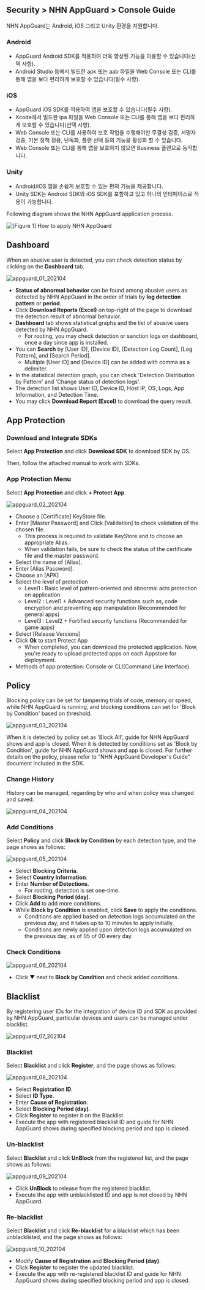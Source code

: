 ## Security > NHN AppGuard > Console Guide

NHN AppGuard는 Android, iOS 그리고 Unity 환경을 지원합니다.

### Android

* AppGuard Android SDK를 적용하여 더욱 향상된 기능을 이용할 수 있습니다(선택 사항).
* Android Studio 등에서 빌드한 apk 또는 aab 파일을 Web Console 또는 CLI를 통해 앱을 보다 편리하게 보호할 수 있습니다(필수 사항).

### iOS

* AppGuard iOS SDK를 적용하여 앱을 보호할 수 있습니다(필수 사항).
* Xcode에서 빌드한 ipa 파일을 Web Console 또는 CLI를 통해 앱을 보다 편리하게 보호할 수 있습니다(선택 사항).
* Web Console 또는 CLI를 사용하여 보호 작업을 수행해야만 무결성 검증, 서명자 검증, 기본 정책 정용, 난독화, 플랜 선택 등의 기능을 활성화 할 수 있습니다.
* Web Console 또는 CLI를 통해 앱을 보호하지 않으면 Business 플랜으로 동작합니다.

### Unity

* Android/iOS 앱을 손쉽게 보호할 수 있는 편의 기능을 제공합니다.
* Unity SDK는 Android SDK와 iOS SDK를 포함하고 있고 하나의 인터페이스로 적용이 가능합니다.

Following diagram shows the NHN AppGuard application process.

![[Figure 1] How to apply NHN AppGuard](http://static.toastoven.net/prod_appguard/AppGuard_3_overview01.png)

## Dashboard

When an abusive user is detected, you can check detection status by clicking on the **Dashboard** tab.

![appguard_01_202104](http://image.toast.com/aaaaaha/console-guide/1_1_%EB%8C%80%EC%8B%9C%EB%B3%B4%EB%93%9C_en.png)

- **Status of abnormal behavior** can be found among abusive users as detected by NHN AppGuard in the order of trials by **log detection pattern** or **period**.
- Click **Download Reports (Excel)** on top-right of the page to download the detection result of abnormal behavior.
- **Dashboard** tab shows statistical graphs and the list of abusive users detected by NHN AppGuard.
    - For rooting, you may check detection or sanction logs on dashboard, once a day since app is installed.
- You can **Search** by [User ID], [Device ID], [Detection Log Count], [Log Pattern], and [Search Period].
    - Multiple [User ID] and [Device ID] can be added with comma as a delimiter.
- In the statistical detection graph, you can check 'Detection Distribution by Pattern' and 'Change status of detection logs'.
- The detection list shows User ID, Device ID, Host IP, OS, Logs, App Information, and Detection Time.
- You may click **Download Report (Excel)** to download the query result.

## App Protection

### Download and Integrate SDKs

Select **App Protection** and click **Download SDK** to download SDK by OS.

Then, follow the attached manual to work with SDKs.

### App Protection Menu

Select **App Protection** and click **\+ Protect App**.

![appguard_02_202104](http://image.toast.com/aaaaaha/console-guide/2_1_%EC%95%B1%EB%B3%B4%ED%98%B8_en.png)

* Choose a [Certificate] KeyStore file.
* Enter [Master Password] and Click [Validation] to check validation of the chosen file.
    - This process is required to validate KeyStore and to choose an appropriate Alias.
    - When validation fails, be sure to check the status of the certificate file and the master password.
* Select the name of [Alias].
* Enter [Alias Password].
* Choose an [APK]
* Select the level of protection
    - Level1 : Basic level of pattern-oriented and abnormal acts protection on application
    - Level2 : Level1 + Advanced security functions such as, code encryption and preventing app manipulation (Recommended for general apps)
    - Level3 : Level2 + Fortified security functions (Recommended for game apps)
* Select [Release Versions]
* Click **Ok** to start Protect App
    - When completed, you can download the protected application. Now, you're ready to upload protected apps on each Appstore for deployment.
* Methods of app protection: Console or CLI(Command Line Interface)

## Policy

Blocking policy can be set for tampering trials of code, memory or speed, while NHN AppGuard is running, and blocking conditions can set for 'Block by Condition' based on threshold.

![appguard_03_202104](http://image.toast.com/aaaaaha/console-guide/3_1_%EC%A0%95%EC%B1%85_en.png)

When it is detected by policy set as 'Block All', guide for NHN AppGuard shows and app is closed.
When it is detected by conditions set as 'Block by Condition', guide for NHN AppGuard shows and app is closed.
For further details on the policy, please refer to "NHN AppGuard Developer's Guide" document included in the SDK.

### Change History

History can be managed, regarding by who and when policy was changed and saved.

![appguard_04_202104](http://image.toast.com/aaaaaha/console-guide/3_2_%EC%A0%95%EC%B1%85%20%EB%B3%80%EA%B2%BD%EC%9D%B4%EB%A0%A5_en.png)

### Add Conditions

Select **Policy** and click **Block by Condition** by each detection type, and the page shows as follows:

![appguard_05_202104](http://image.toast.com/aaaaaha/console-guide/3_3_%EC%A0%95%EC%B1%85%20%EC%A1%B0%EA%B1%B4%EC%B6%94%EA%B0%80_en.png)

* Select **Blocking Criteria**.
* Select **Country Information**.
* Enter **Number of Detections**.
    - For rooting, detection is set one-time.
* Select **Blocking Period (day)**.
* Click **Add** to add more conditions.
* While **Block by Condition** is enabled, click **Save** to apply the conditions.
    - Conditions are applied based on detection logs accumulated on the previous day, and it takes up to 10 minutes to apply initially.
    - Conditions are newly applied upon detection logs accumulated on the previous day, as of 05 of 00 every day.

### Check Conditions

![appguard_06_202104](http://image.toast.com/aaaaaha/console-guide/3_4_%EC%A0%95%EC%B1%85%20%EC%A1%B0%EA%B1%B4%ED%99%95%EC%9D%B8_en.png)

* Click ▼ next to **Block by Condition** and check added conditions.

## Blacklist

By registering user IDs for the integration of device ID and SDK as provided by NHN AppGuard, particular devices and users can be managed under blacklist.

![appguard_07_202104](http://image.toast.com/aaaaaha/console-guide/4_1_%EB%B8%94%EB%9E%99%EB%A6%AC%EC%8A%A4%ED%8A%B8_en.png)

### Blacklist

Select **Blacklist** and click **Register**, and the page shows as follows:

![appguard_08_202104](http://image.toast.com/aaaaaha/console-guide/4_2_%EB%B8%94%EB%9E%99%EB%A6%AC%EC%8A%A4%ED%8A%B8%20%EB%93%B1%EB%A1%9D_en.png)

* Select **Registration ID**.
* Select **ID Type**.
* Enter **Cause of Registration**.
* Select **Blocking Period (day)**.
* Click **Register** to register it on the Blacklist.
* Execute the app with registered blacklist ID and guide for NHN AppGuard shows during specified blocking period and app is closed.

### Un-blacklist

Select **Blacklist** and click **UnBlock** from the registered list, and the page shows as follows:

![appguard_09_202104](http://image.toast.com/aaaaaha/console-guide/4_3_%EB%B8%94%EB%9E%99%EB%A6%AC%EC%8A%A4%ED%8A%B8%20%ED%95%B4%EC%A0%9C_en.png)

* Click **UnBlock** to release from the registered blacklist.
* Execute the app with unblacklisted ID and app is not closed by NHN AppGuard.

### Re-blacklist

Select **Blacklist** and click **Re-blacklist** for a blacklist which has been unblacklisted, and the page shows as follows:

![appguard_10_202104](http://image.toast.com/aaaaaha/console-guide/4_4_%EB%B8%94%EB%9E%99%EB%A6%AC%EC%8A%A4%ED%8A%B8%20%EC%9E%AC%EB%93%B1%EB%A1%9D_en.png)

* Modify **Cause of Registration** and **Blocking Period (day)**.
* Click **Register** to register the updated blacklist.
* Execute the app with re-registered blacklist ID and guide for NHN AppGuard shows during specified blocking period and app is closed.